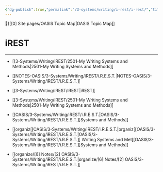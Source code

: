 ```yaml
---
{"dg-publish":true,"permalink":"/3-systems/writing/i-rest/i-rest/","title":"iREST"}
---
```



🔺[[[0] Site pages/OASIS Topic Map\|OASIS Topic Map]]

# iREST
---



- [[3-Systems/Writing/iREST/2501-My Writing Systems and Methods\|2501-My Writing Systems and Methods]]
- [[NOTES-OASIS/3-Systems/Writing/iREST/i.R.E.S.T.\|NOTES-OASIS/3-Systems/Writing/iREST/i.R.E.S.T.]]
- [[3-Systems/Writing/iREST/iREST\|iREST]]


- [[3-Systems/Writing/iREST/2501-My Writing Systems and Methods\|2501-My Writing Systems and Methods]]
- [[OASIS/3-Systems/Writing/iREST/i.R.E.S.T.\|OASIS/3-Systems/Writing/iREST/i.R.E.S.T.]]Systems and Methods]]
- [[organiz[[OASIS/3-Systems/Writing/iREST/i.R.E.S.T.\|organiz[[OASIS/3-Systems/Writing/iREST/i.R.E.S.T.\|OASIS/3-Systems/Writing/iREST/i.R.E.S.T.]] Writing Systems and Met[[OASIS/3-Systems/Writing/iREST/i.R.E.S.T.]]Systems and Methods]]
- [[organize/[6] Notes/[2] OASIS/3-Systems/Writing/iREST/i.R.E.S.T.\|organize/[6] Notes/[2] OASIS/3-Systems/Writing/iREST/i.R.E.S.T.]]

